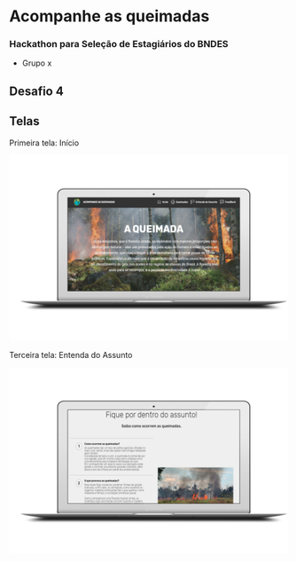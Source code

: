 # Acompanhe as queimadas 
### Hackathon para Seleção de Estagiários do BNDES
- Grupo x

## Desafio 4


## Telas

Primeira tela: Início 
<p align="center">
<img src=https://github.com/KoreaGD/acompanhamento-de-queimadas/blob/master/assets/images/imgR/pc/inicio_subir.png
</p>

Terceira tela: Entenda do Assunto 
<p align="center">
<img src=https://github.com/KoreaGD/acompanhamento-de-queimadas/blob/master/assets/images/imgR/pc/fiqPordentro.png
</p>



